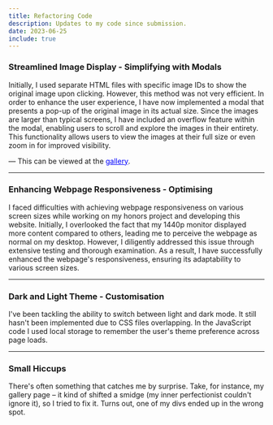 ```yaml
---
title: Refactoring Code
description: Updates to my code since submission.
date: 2023-06-25
include: true
---
```


### Streamlined Image Display - Simplifying with Modals

Initially, I used separate HTML files with specific image IDs to show the original image 
upon clicking. However, this method was not very efficient. In order to enhance the user experience, 
I have now implemented a modal that presents a pop-up of the original image in its actual size. 
Since the images are larger than typical screens, I have included an overflow feature 
within the modal, enabling users to scroll and explore the images in their entirety. 
This functionality allows users to view the images at their full size or even zoom in for improved visibility. 

&#8212; This can be viewed at the <a style="color: blue; font-size: 1em;" href="album.html">gallery</a>.

---

### Enhancing Webpage Responsiveness - Optimising

I faced difficulties with achieving webpage responsiveness on various screen sizes 
while working on my honors project and developing this website.
Initially, I overlooked the fact that my 1440p monitor displayed more content compared 
to others, leading me to perceive the webpage as normal on my desktop. 
However, I diligently addressed this issue through extensive testing and thorough examination. 
As a result, I have successfully enhanced the webpage's responsiveness, ensuring its 
adaptability to various screen sizes.

---

### Dark and Light Theme - Customisation

I've been tackling the ability to switch between light and dark mode. 
It still hasn't been implemented due to 
CSS files overlapping. 
In the JavaScript code I used local storage to remember the user's theme
preference across page loads.

---

### Small Hiccups

There's often something that catches me by surprise. 
Take, for instance, my gallery page – it kind of shifted a smidge (my inner perfectionist couldn't ignore it), 
so I tried to fix it. Turns out, one of my divs ended up in the wrong spot.
